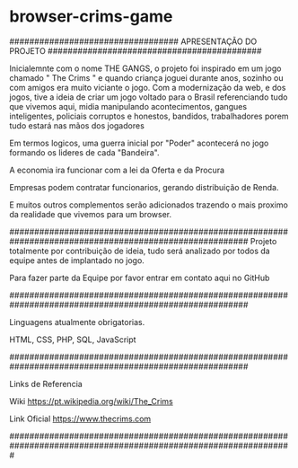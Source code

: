 # browser-crims-game

################################## APRESENTAÇÃO DO PROJETO ###########################################

Inicialemnte com o nome THE GANGS, o projeto foi inspirado em um jogo chamado " The Crims " e
quando criança joguei durante anos, sozinho ou com amigos era muito viciante o jogo.
Com a modernização da web, e dos jogos, tive a ideia de criar um jogo voltado para o Brasil
referenciando tudo que vivemos aqui, midia manipulando acontecimentos, gangues inteligentes,
policiais corruptos e honestos, bandidos, trabalhadores porem tudo estará nas mãos dos jogadores

Em termos logicos, uma guerra inicial por "Poder" acontecerá no jogo
formando os lideres de cada "Bandeira".

A economia ira funcionar com a lei da Oferta e da Procura

Empresas podem contratar funcionarios, gerando distribuição de Renda.

E muitos outros complementos serão adicionados trazendo o mais proximo da realidade que vivemos para um browser.

########################################################################################################
Projeto totalmente por contribuição de ideia, tudo será analizado por todos da equipe antes de implantado no jogo.

Para fazer parte da Equipe por favor entrar em contato aqui no GitHub


########################################################################################################

Linguagens atualmente obrigatorias.

HTML, CSS, PHP, SQL, JavaScript

########################################################################################################


Links de Referencia

Wiki
https://pt.wikipedia.org/wiki/The_Crims

Link Oficial
https://www.thecrims.com


#################################################################################################################
